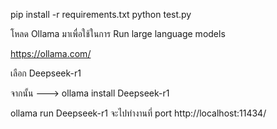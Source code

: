 pip install -r requirements.txt
python test.py

โหลด Ollama มาเพื่อใช้ในการ Run large language models

https://ollama.com/

เลือก Deepseek-r1

จากนั้น ---> ollama install Deepseek-r1

ollama run Deepseek-r1 จะไปทำงานที่ port http://localhost:11434/
